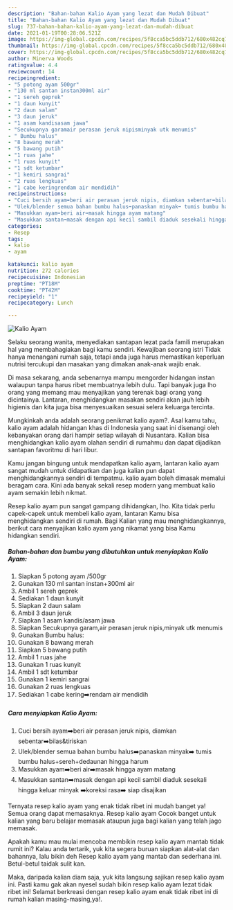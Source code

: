 ```yaml
---
description: "Bahan-bahan Kalio Ayam yang lezat dan Mudah Dibuat"
title: "Bahan-bahan Kalio Ayam yang lezat dan Mudah Dibuat"
slug: 737-bahan-bahan-kalio-ayam-yang-lezat-dan-mudah-dibuat
date: 2021-01-19T00:28:06.521Z
image: https://img-global.cpcdn.com/recipes/5f8cca5bc5ddb712/680x482cq70/kalio-ayam-foto-resep-utama.jpg
thumbnail: https://img-global.cpcdn.com/recipes/5f8cca5bc5ddb712/680x482cq70/kalio-ayam-foto-resep-utama.jpg
cover: https://img-global.cpcdn.com/recipes/5f8cca5bc5ddb712/680x482cq70/kalio-ayam-foto-resep-utama.jpg
author: Minerva Woods
ratingvalue: 4.4
reviewcount: 14
recipeingredient:
- "5 potong ayam 500gr"
- "130 ml santan instan300ml air"
- "1 sereh geprek"
- "1 daun kunyit"
- "2 daun salam"
- "3 daun jeruk"
- "1 asam kandisasam jawa"
- "Secukupnya garamair perasan jeruk nipisminyak utk menumis"
- " Bumbu halus"
- "8 bawang merah"
- "5 bawang putih"
- "1 ruas jahe"
- "1 ruas kunyit"
- "1 sdt ketumbar"
- "1 kemiri sangrai"
- "2 ruas lengkuas"
- "1 cabe keringrendam air mendidih"
recipeinstructions:
- "Cuci bersih ayam➡️beri air perasan jeruk nipis, diamkan sebentar➡️bilas&amp;tiriskan"
- "Ulek/blender semua bahan bumbu halus➡️panaskan minyak➡️ tumis bumbu halus+sereh+dedaunan hingga harum"
- "Masukkan ayam➡️beri air➡️masak hingga ayam matang"
- "Masukkan santan➡️masak dengan api kecil sambil diaduk sesekali hingga keluar minyak ➡️koreksi rasa➡️ siap disajikan"
categories:
- Resep
tags:
- kalio
- ayam

katakunci: kalio ayam 
nutrition: 272 calories
recipecuisine: Indonesian
preptime: "PT18M"
cooktime: "PT42M"
recipeyield: "1"
recipecategory: Lunch

---
```



![Kalio Ayam](https://img-global.cpcdn.com/recipes/5f8cca5bc5ddb712/680x482cq70/kalio-ayam-foto-resep-utama.jpg)

Selaku seorang wanita, menyediakan santapan lezat pada famili merupakan hal yang membahagiakan bagi kamu sendiri. Kewajiban seorang istri Tidak hanya menangani rumah saja, tetapi anda juga harus memastikan keperluan nutrisi tercukupi dan masakan yang dimakan anak-anak wajib enak.

Di masa  sekarang, anda sebenarnya mampu mengorder hidangan instan walaupun tanpa harus ribet membuatnya lebih dulu. Tapi banyak juga lho orang yang memang mau menyajikan yang terenak bagi orang yang dicintainya. Lantaran, menghidangkan masakan sendiri akan jauh lebih higienis dan kita juga bisa menyesuaikan sesuai selera keluarga tercinta. 



Mungkinkah anda adalah seorang penikmat kalio ayam?. Asal kamu tahu, kalio ayam adalah hidangan khas di Indonesia yang saat ini disenangi oleh kebanyakan orang dari hampir setiap wilayah di Nusantara. Kalian bisa menghidangkan kalio ayam olahan sendiri di rumahmu dan dapat dijadikan santapan favoritmu di hari libur.

Kamu jangan bingung untuk mendapatkan kalio ayam, lantaran kalio ayam sangat mudah untuk didapatkan dan juga kalian pun dapat menghidangkannya sendiri di tempatmu. kalio ayam boleh dimasak memalui beragam cara. Kini ada banyak sekali resep modern yang membuat kalio ayam semakin lebih nikmat.

Resep kalio ayam pun sangat gampang dihidangkan, lho. Kita tidak perlu capek-capek untuk membeli kalio ayam, lantaran Kamu bisa menghidangkan sendiri di rumah. Bagi Kalian yang mau menghidangkannya, berikut cara menyajikan kalio ayam yang nikamat yang bisa Kamu hidangkan sendiri.

<!--inarticleads1-->

##### Bahan-bahan dan bumbu yang dibutuhkan untuk menyiapkan Kalio Ayam:

1. Siapkan 5 potong ayam /500gr
1. Gunakan 130 ml santan instan+300ml air
1. Ambil 1 sereh geprek
1. Sediakan 1 daun kunyit
1. Siapkan 2 daun salam
1. Ambil 3 daun jeruk
1. Siapkan 1 asam kandis/asam jawa
1. Siapkan Secukupnya garam,air perasan jeruk nipis,minyak utk menumis
1. Gunakan  Bumbu halus:
1. Gunakan 8 bawang merah
1. Siapkan 5 bawang putih
1. Ambil 1 ruas jahe
1. Gunakan 1 ruas kunyit
1. Ambil 1 sdt ketumbar
1. Gunakan 1 kemiri sangrai
1. Gunakan 2 ruas lengkuas
1. Sediakan 1 cabe kering➡️rendam air mendidih




<!--inarticleads2-->

##### Cara menyiapkan Kalio Ayam:

1. Cuci bersih ayam➡️beri air perasan jeruk nipis, diamkan sebentar➡️bilas&amp;tiriskan
1. Ulek/blender semua bahan bumbu halus➡️panaskan minyak➡️ tumis bumbu halus+sereh+dedaunan hingga harum
1. Masukkan ayam➡️beri air➡️masak hingga ayam matang
1. Masukkan santan➡️masak dengan api kecil sambil diaduk sesekali hingga keluar minyak ➡️koreksi rasa➡️ siap disajikan




Ternyata resep kalio ayam yang enak tidak ribet ini mudah banget ya! Semua orang dapat memasaknya. Resep kalio ayam Cocok banget untuk kalian yang baru belajar memasak ataupun juga bagi kalian yang telah jago memasak.

Apakah kamu mau mulai mencoba membikin resep kalio ayam mantab tidak rumit ini? Kalau anda tertarik, yuk kita segera buruan siapkan alat-alat dan bahannya, lalu bikin deh Resep kalio ayam yang mantab dan sederhana ini. Betul-betul taidak sulit kan. 

Maka, daripada kalian diam saja, yuk kita langsung sajikan resep kalio ayam ini. Pasti kamu gak akan nyesel sudah bikin resep kalio ayam lezat tidak ribet ini! Selamat berkreasi dengan resep kalio ayam enak tidak ribet ini di rumah kalian masing-masing,ya!.


